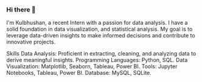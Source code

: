 ### Hi there 👋

I'm Kulbhushan, a recent Intern with a passion for data analysis. I have a solid foundation in  data visualization, and statistical analysis. My goal is to leverage data-driven insights to make informed decisions and contribute to innovative projects.

Skills
Data Analysis: Proficient in extracting, cleaning, and analyzing data to derive meaningful insights.
Programming Languages: Python, SQL.
Data Visualization: Matplotlib, Seaborn, Tableau, Power BI.
Tools: Jupyter Notebooks, Tableau, Power BI.
Database: MySQL, SQLite.
